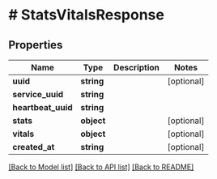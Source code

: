 # # StatsVitalsResponse

## Properties

Name | Type | Description | Notes
------------ | ------------- | ------------- | -------------
**uuid** | **string** |  | [optional]
**service_uuid** | **string** |  |
**heartbeat_uuid** | **string** |  |
**stats** | **object** |  | [optional]
**vitals** | **object** |  | [optional]
**created_at** | **string** |  | [optional]

[[Back to Model list]](../../README.md#models) [[Back to API list]](../../README.md#endpoints) [[Back to README]](../../README.md)
